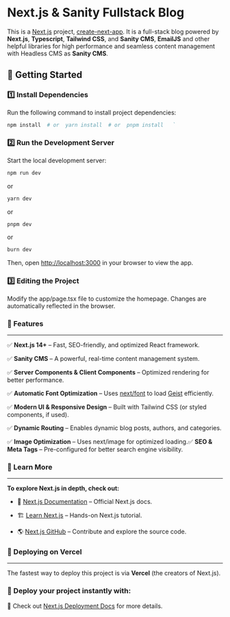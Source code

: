 **Next.js & Sanity Fullstack Blog**
===================================

This is a [Next.js](https://nextjs.org) project, [create-next-app](https://nextjs.org/docs/app/api-reference/cli/create-next-app). It is a full-stack blog powered by **Next.js**, **Typescript**, **Tailwind CSS**, and **Sanity CMS**, **EmailJS** and other helpful libraries for high performance and seamless content management with Headless CMS as **Sanity CMS**.

🚀 **Getting Started**
----------------------

### **1️⃣ Install Dependencies**

Run the following command to install project dependencies:
```sh
npm install  # or  yarn install  # or  pnpm install   `
```

### **2️⃣ Run the Development Server**

Start the local development server:
```sh
npm run dev
```
or
```sh
yarn dev
```
or
```sh
pnpm dev
```
or
```sh
burn dev
```

Then, open [http://localhost:3000](http://localhost:3000) in your browser to view the app.


### **3️⃣ Editing the Project**

Modify the app/page.tsx file to customize the homepage. Changes are automatically reflected in the browser.




### **🎨 Features**
---------------


✅ **Next.js 14+** – Fast, SEO-friendly, and optimized React framework.

✅ **Sanity CMS** – A powerful, real-time content management system.

✅ **Server Components & Client Components** – Optimized rendering for better performance.

✅ **Automatic Font Optimization** – Uses [next/font](https://nextjs.org/docs/app/building-your-application/optimizing/fonts) to load [Geist](https://vercel.com/font) efficiently.

✅ **Modern UI & Responsive Design** – Built with Tailwind CSS (or styled components, if used).

✅ **Dynamic Routing** – Enables dynamic blog posts, authors, and categories.

✅ **Image Optimization** – Uses next/image for optimized loading.✅ **SEO & Meta Tags** – Pre-configured for better search engine visibility.





### **📖 Learn More**
-----------------

**To explore Next.js in depth, check out:**

*   📜 [Next.js Documentation](https://nextjs.org/docs) – Official Next.js docs.
    
*   🏗️ [Learn Next.js](https://nextjs.org/learn) – Hands-on Next.js tutorial.
    
*   🌎 [Next.js GitHub](https://github.com/vercel/next.js) – Contribute and explore the source code.



    

 ### **🚀 Deploying on Vercel**
--------------------------

The fastest way to deploy this project is via **Vercel** (the creators of Next.js).

### **🔗 Deploy your project instantly with:**

📌 Check out [Next.js Deployment Docs](https://nextjs.org/docs/app/building-your-application/deploying) for more details.
